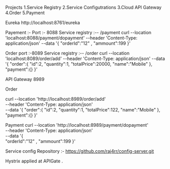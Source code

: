 Projects 
1.Service Registry
2.Service Configutrations
3.Cloud API Gateway
4.Order
5.Payment 


Eureka 
http://localhost:8761/eureka


Payement :- Port :- 8088
Service registry :-- /payment
curl --location 'localhost:8088/payment/dopayment'
--header 'Content-Type: application/json'
--data '{
"orderId":"12" , "ammount":199 }' 

Order port :-8089
Service registry :-- /order
curl --location 'localhost:8089/order/add'
--header 'Content-Type: application/json'
--data '{ "order":{ "id":2, "quantity":1, "totalPrice":20000, "name":"Mobile" }, "payment":{} }'

API Gateway 8989

Order

curl --location 'http://localhost:8989/order/add' \
--header 'Content-Type: application/json' \
--data '{
   "order":{ "id":2,
    "quantity":1,
    "totalPrice":122,
    "name":"Mobile"
   },
   "payment":{}
}'

Payment 
curl --location 'http://localhost:8989/payment/dopayment' \
--header 'Content-Type: application/json' \
--data '{    
    "orderId":"12"   ,
    "ammount":199
}'


Service config Repository :- https://github.com/raj4rr/config-server.git

Hystrix applied at APIGate .
